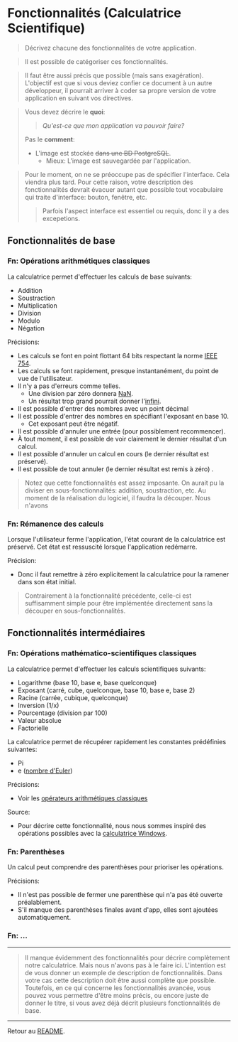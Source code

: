
# Fonctionnalités (Calculatrice Scientifique)

> Décrivez chacune des fonctionnalités de votre application.

> Il est possible de catégoriser ces fonctionnalités.

> Il faut être aussi précis que possible (mais sans exagération).
> L'objectif est que si vous deviez confier ce document à un autre
> développeur, il pourrait arriver à coder sa propre version
> de votre application en suivant vos directives.

> Vous devez décrire le **quoi**:
>  > *Qu'est-ce que mon application va pouvoir faire?*
> 
> Pas le **comment**:
>  * L'image est stockée ~~dans une BD PostgreSQL~~.
>    * Mieux: L'image est sauvegardée par l'application.

> Pour le moment, on ne se préoccupe pas de spécifier l'interface.
> Cela viendra plus tard.
> Pour cette raison, votre description des fonctionnalités 
> devrait évacuer autant que possible tout vocabulaire qui traite
> d'interface: bouton, fenêtre, etc.
> > Parfois l'aspect interface est essentiel ou requis, donc il y a des excepetions.

## Fonctionnalités de base

### Fn: Opérations arithmétiques classiques

La calculatrice permet d'effectuer les calculs de base suivants:

* Addition
* Soustraction
* Multiplication
* Division
* Modulo
* Négation

Précisions:
 * Les calculs se font en point flottant 64 bits respectant la norme [IEEE 754](https://en.wikipedia.org/wiki/IEEE_754).
 * Les calculs se font rapidement, presque instantanément, du point de vue
de l'utilisateur.
 * Il n'y a pas d'erreurs comme telles. 
   * Une division par zéro donnera [NaN](https://en.wikipedia.org/wiki/NaN).
   * Un résultat trop grand pourrait donner l'[infini](https://en.wikipedia.org/wiki/Infinity#Computing).
 * Il est possible d'entrer des nombres avec un point décimal
 * Il est possible d'entrer des nombres en spécifiant l'exposant en base 10.
   * Cet exposant peut être négatif.
 * Il est possible d'annuler une entrée (pour possiblement recommencer). 
 * À tout moment, il est possible de voir clairement le dernier résultat d'un calcul.
 * Il est possible d'annuler un calcul en cours (le dernier résultat est préservé).
 * Il est possible de tout annuler (le dernier résultat est remis à zéro) .

> Notez que cette fonctionnalités est assez imposante.
> On aurait pu la diviser en sous-fonctionnalités: addition, soustraction, etc.
> Au moment de la réalisation du logiciel, il faudra la découper.
> Nous n'avons

### Fn: Rémanence des calculs

Lorsque l'utilisateur ferme l'application, l'état courant de la calculatrice
est préservé. Cet état est ressuscité lorsque l'application redémarre.

Précision:
* Donc il faut remettre à zéro explicitement la calculatrice pour la ramener dans son état initial.

> Contrairement à la fonctionnalité précédente, celle-ci est suffisamment simple
> pour être implémentée directement sans la découper en sous-fonctionnalités.

## Fonctionnalités intermédiaires

### Fn: Opérations mathématico-scientifiques classiques

La calculatrice permet d'effectuer les calculs scientifiques suivants:

* Logarithme (base 10, base e, base quelconque)
* Exposant (carré, cube, quelconque, base 10, base e, base 2)
* Racine (carrée, cubique, quelconque)
* Inversion (1/x)
* Pourcentage (division par 100)
* Valeur absolue
* Factorielle

La calculatrice permet de récupérer rapidement les constantes prédéfinies suivantes:
* Pi
* e ([nombre d'Euler](https://fr.wikipedia.org/wiki/E_(nombre)))

Précisions: 
 * Voir les [opérateurs arithmétiques classiques](#fn-opérations-arithmétiques-classiques)

Source:
 * Pour décrire cette fonctionnalité, nous nous sommes inspiré des opérations 
   possibles avec la [calculatrice Windows](https://apps.microsoft.com/detail/9WZDNCRFHVN5).

### Fn: Parenthèses

Un calcul peut comprendre des parenthèses pour prioriser les opérations.

Précisions:
* Il n'est pas possible de fermer une parenthèse qui n'a pas été ouverte préalablement.
* S'il manque des parenthèses finales avant d'app, elles sont ajoutées automatiquement.

### Fn: ...

---

> Il manque évidemment des fonctionnalités pour décrire complètement notre calculatrice.
> Mais nous n'avons pas à le faire ici. 
> L'intention est de vous donner un exemple de description de fonctionnalités.
> Dans votre cas cette description doit être aussi complète que possible.
> Toutefois, en ce qui concerne les fonctionnalités avancée, vous pouvez vous permettre
> d'être moins précis, ou encore juste de donner le titre, si vous avez déjà décrit plusieurs
> fonctionnalités de base.

---

Retour au [README](../README.md).
